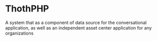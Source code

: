 # ThothPHP
A system that as a component of data source for the conversational application, as well as an independent asset center application for any organizations
